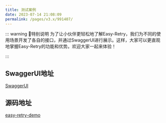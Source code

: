 ```yaml
---
title: 测试案例
date: 2023-07-14 21:08:09
permalink: /pages/v3.x/991407/
---
```


::: warning 🌈特别说明
为了让小伙伴更轻松地了解Easy-Retry，我们为不同的使用场景开发了各自的接口，并通过SwaggerUI进行展示。这样，大家可以更直观地掌握Easy-Retry的功能和优势。欢迎大家一起来体验！

:::

## SwaggerUI地址
[SwaggerUI](http://preview.easyretry.com:8018/swagger-ui/#/)
## 源码地址
[easy-retry-demo](https://gitee.com/byteblogs168/easy-retry-demo)

